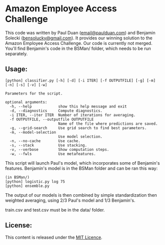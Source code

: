 Amazon Employee Access Challenge
================================

This code was written by Paul Duan (<email@paulduan.com>) and Benjamin Solecki (<bensolucky@gmail.com>).
It provides our winning solution to the Amazon Employee Access Challenge.
Our code is currently not merged. You'll find Benjamin's code in the BSMan/ folder, which needs to be run separately.


Usage:
---------------
    [python] classifier.py [-h] [-d] [-i ITER] [-f OUTPUTFILE] [-g] [-m] [-n] [-s] [-v] [-w]

    Parameters for the script.

    optional arguments:
      -h, --help            show this help message and exit
      -d, --diagnostics     Compute diagnostics.
      -i ITER, --iter ITER  Number of iterations for averaging.
      -f OUTPUTFILE, --outputfile OUTPUTFILE
                            Name of the file where predictions are saved.
      -g, --grid-search     Use grid search to find best parameters.
      -m, --model-selection
                            Use model selection.
      -n, --no-cache        Use cache.
      -s, --stack           Use stacking.
      -v, --verbose         Show computation steps.
      -w, --fwls            Use metafeatures.


This script will launch Paul's model, which incorporates some of Benjamin's features.
Benjamin's model is in the BSMan folder and can be ran this way:  

    (in BSMan/)
    [python] logistic.py log 75
    [python] ensemble.py

The output of our models is then combined by simple standardization then weighted averaging, using 2/3 Paul's model and 1/3 Benjamin's.


train.csv and test.csv must be in the data/ folder.

License:
---------------
This content is released under the [MIT Licence](http://opensource.org/licenses/MIT).
